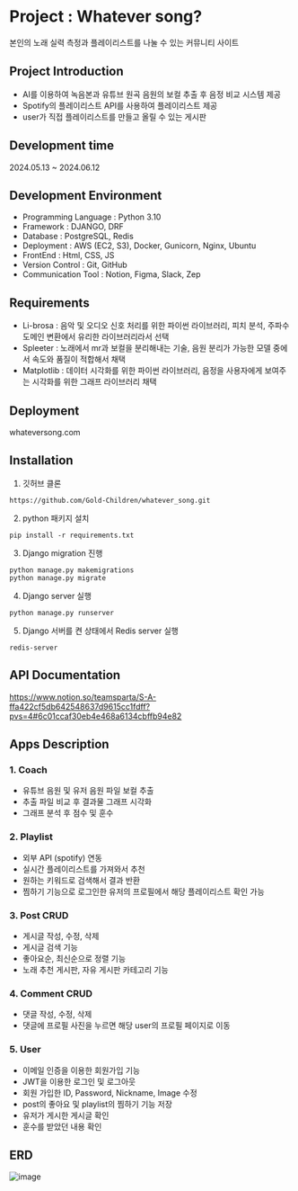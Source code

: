 # Project : Whatever song?
본인의 노래 실력 측정과 플레이리스트를 나눌 수 있는 커뮤니티 사이트

## Project Introduction
- AI를 이용하여 녹음본과 유튜브 원곡 음원의 보컬 추출 후 음정 비교 시스템 제공
- Spotify의 플레이리스트 API를 사용하여 플레이리스트 제공
- user가 직접 플레이리스트를 만들고 올릴 수 있는 게시판

## Development time
2024.05.13 ~ 2024.06.12

## Development Environment
- Programming Language : Python 3.10
- Framework : DJANGO, DRF
- Database : PostgreSQL, Redis
- Deployment : AWS (EC2, S3), Docker, Gunicorn, Nginx, Ubuntu
- FrontEnd : Html, CSS, JS
- Version Control : Git, GitHub
- Communication Tool : Notion, Figma, Slack, Zep

## Requirements
- Li-brosa : 음악 및 오디오 신호 처리를 위한 파이썬 라이브러리, 피치 분석, 주파수 도메인 변환에서 유리한 라이브러리라서 선택
- Spleeter : 노래에서 mr과 보컬을 분리해내는 기술, 음원 분리가 가능한 모델 중에서 속도와 품질이 적합해서 채택
- Matplotlib : 데이터 시각화를 위한 파이썬 라이브러리, 음정을 사용자에게 보여주는 시각화를 위한 그래프 라이브러리 채택

## Deployment
whateversong.com

## Installation
1. 깃허브 클론
```
https://github.com/Gold-Children/whatever_song.git
```
2. python 패키지 설치
```
pip install -r requirements.txt
```
3. Django migration 진행
```
python manage.py makemigrations
python manage.py migrate
```
4. Django server 실행
```
python manage.py runserver
```
5. Django 서버를 켠 상태에서 Redis server 실행
```
redis-server
```

## API Documentation
https://www.notion.so/teamsparta/S-A-ffa422cf5db642548637d9615cc1fdff?pvs=4#6c01ccaf30eb4e468a6134cbffb94e82

## Apps Description
### 1. Coach
- 유튜브 음원 및 유저 음원 파일 보컬 추출
- 추출 파일 비교 후 결과물 그래프 시각화
- 그래프 분석 후 점수 및 훈수
### 2. Playlist
- 외부 API (spotify) 연동
- 실시간 플레이리스트를 가져와서 추천
- 원하는 키워드로 검색해서 결과 반환
- 찜하기 기능으로 로그인한 유저의 프로필에서 해당 플레이리스트 확인 가능
### 3. Post CRUD
- 게시글 작성, 수정, 삭제
- 게시글 검색 기능
- 좋아요순, 최신순으로 정렬 기능
- 노래 추천 게시판, 자유 게시판 카테고리 기능
### 4. Comment CRUD
- 댓글 작성, 수정, 삭제
- 댓글에 프로필 사진을 누르면 해당 user의 프로필 페이지로 이동
### 5. User 
- 이메일 인증을 이용한 회원가입 기능
- JWT을 이용한 로그인 및 로그아웃
- 회원 가입한 ID, Password, Nickname, Image 수정
- post의 좋아요 및 playlist의 찜하기 기능 저장
- 유저가 게시한 게시글 확인
- 훈수를 받았던 내용 확인

## ERD
![image](https://github.com/Gold-Children/whatever_song/assets/145152442/4b9340ac-10fa-4ca0-b9a2-2fe8d501d641)
